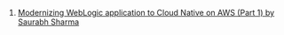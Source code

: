 
1. [Modernizing WebLogic application to Cloud Native on AWS (Part 1) by Saurabh Sharma](https://aws.amazon.com/blogs/mt/modernizing-weblogic-monolith-to-cloud-native-on-aws/)